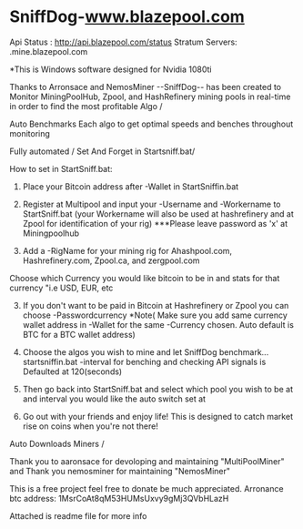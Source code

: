 # SniffDog-www.blazepool.com

Api Status : http://api.blazepool.com/status
Stratum Servers: <ALGO>.mine.blazepool.com

*This is Windows software designed for Nvidia 1080ti

Thanks to Arronsace and NemosMiner --SniffDog-- has been created to Monitor MiningPoolHub, Zpool, and HashRefinery mining pools in real-time in order to find the most profitable Algo /

Auto Benchmarks Each algo to get optimal speeds and benches throughout monitoring 

Fully automated / Set And Forget in Startsniff.bat/

How to set in StartSniff.bat:

1) Place your Bitcoin address after -Wallet in StartSniffin.bat

2) Register at Multipool and input your -Username and -Workername to StartSniff.bat (your Workername will also be used at hashrefinery and at Zpool for identification of your rig) ***Please leave password as 'x' at Miningpoolhub

3) Add a -RigName for your mining rig for Ahashpool.com, Hashrefinery.com, Zpool.ca, and zergpool.com

Choose which Currency you would like bitcoin to be in and stats for that currency "i.e USD, EUR, etc

3) If you don't want to be paid in Bitcoin at Hashrefinery or Zpool you can choose -Passwordcurrency *Note( Make sure you add same currency wallet address in -Wallet for the same -Currency chosen. Auto default is BTC for a BTC wallet address)

4) Choose the algos you wish to mine and let SniffDog benchmark... startsniffin.bat -interval for benching and checking API signals is Defaulted at 120(seconds) 

5) Then go back into StartSniff.bat and select which pool you wish to be at and interval you would like the auto switch set at

6) Go out with your friends and enjoy life! This is designed to catch market rise on coins when you're not there!

Auto Downloads Miners /   

Thank you to aaronsace for devoloping and maintaining "MultiPoolMiner" and Thank you nemosminer for maintaining "NemosMiner"

This is a free project feel free to donate be much appreciated. Arronance btc address: 1MsrCoAt8qM53HUMsUxvy9gMj3QVbHLazH

Attached is readme file for more info
